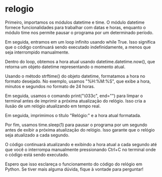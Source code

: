 # relogio
Primeiro, importamos os módulos datetime e time. O módulo datetime fornece funcionalidades para trabalhar com datas e horas, enquanto o módulo time nos permite pausar o programa por um determinado período.

Em seguida, entramos em um loop infinito usando while True. Isso significa que o código continuará sendo executado indefinidamente, a menos que seja interrompido manualmente.

Dentro do loop, obtemos a hora atual usando datetime.datetime.now(), que retorna um objeto datetime representando o momento atual.

Usando o método strftime() do objeto datetime, formatamos a hora no formato desejado. No exemplo, usamos "%H:%M:%S", que exibe a hora, minutos e segundos no formato de 24 horas.

Em seguida, usamos o comando print("\033c", end="") para limpar o terminal antes de imprimir a próxima atualização do relógio. Isso cria a ilusão de um relógio atualizando em tempo real.

Em seguida, imprimimos o título "Relógio:" e a hora atual formatada.

Por fim, usamos time.sleep(1) para pausar o programa por um segundo antes de exibir a próxima atualização do relógio. Isso garante que o relógio seja atualizado a cada segundo.

O código continuará atualizando e exibindo a hora atual a cada segundo até que você o interrompa manualmente pressionando Ctrl+C no terminal onde o código está sendo executado.

Espero que isso esclareça o funcionamento do código do relógio em Python. Se tiver mais alguma dúvida, fique à vontade para perguntar!
